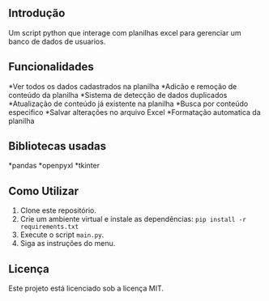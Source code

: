 ## Introdução
Um script python que interage com planilhas excel para gerenciar um banco de dados de usuarios.

## Funcionalidades
*Ver todos os dados cadastrados na planilha
*Adicão e remoção de conteúdo da planilha
*Sistema de detecção de dados duplicados
*Atualização de conteúdo já existente na planilha
*Busca por conteúdo especifico
*Salvar alterações no arquivo Excel
*Formatação automatica da planilha

## Bibliotecas usadas
*pandas
*openpyxl
*tkinter

## Como Utilizar
1. Clone este repositório.
2. Crie um ambiente virtual e instale as dependências: `pip install -r requirements.txt`
3. Execute o script `main.py`.
4. Siga as instruções do menu.

## Licença
Este projeto está licenciado sob a licença MIT.